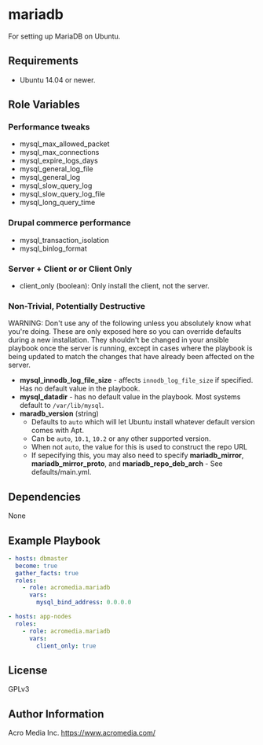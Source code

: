 mariadb
======

For setting up MariaDB on Ubuntu.


Requirements
------------
* Ubuntu 14.04 or newer.

Role Variables
--------------
### Performance tweaks
* mysql_max_allowed_packet
* mysql_max_connections
* mysql_expire_logs_days
* mysql_general_log_file
* mysql_general_log
* mysql_slow_query_log
* mysql_slow_query_log_file
* mysql_long_query_time

### Drupal commerce performance
* mysql_transaction_isolation
* mysql_binlog_format

### Server + Client or or Client Only
* client_only (boolean): Only install the client, not the server.


### Non-Trivial, Potentially Destructive

WARNING: Don't use any of the following unless you absolutely know what you're doing. These are only exposed here so you can override defaults during a new installation. They shouldn't be changed in your ansible playbook once the server is running, except in cases where the playbook is being updated to match the changes that have already been affected on the server.

* **mysql_innodb_log_file_size** - affects `innodb_log_file_size` if specified. Has no default value in the playbook.
* **mysql_datadir** - has no default value in the playbook. Most systems default to `/var/lib/mysql`.
* **maradb_version** (string)
  - Defaults to `auto` which will let Ubuntu install whatever default version comes with Apt.
  - Can be `auto`, `10.1`, `10.2` or any other supported version.
  - When not `auto`, the value for this is used to construct the repo URL
  - If sepecifying this, you may also need to specify **mariadb_mirror**, **mariadb_mirror_proto**, and **mariadb_repo_deb_arch** - See defaults/main.yml.


Dependencies
------------

None

Example Playbook
----------------

```yaml
- hosts: dbmaster
  become: true
  gather_facts: true
  roles:
    - role: acromedia.mariadb
      vars:
        mysql_bind_address: 0.0.0.0

- hosts: app-nodes
  roles:
    - role: acromedia.mariadb
      vars:
        client_only: true
```

License
-------

GPLv3

Author Information
------------------

Acro Media Inc.
https://www.acromedia.com/
